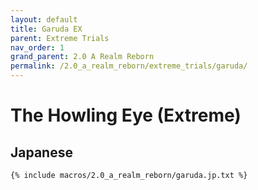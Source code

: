 ```yaml
---
layout: default
title: Garuda EX
parent: Extreme Trials
nav_order: 1
grand_parent: 2.0 A Realm Reborn
permalink: /2.0_a_realm_reborn/extreme_trials/garuda/
---
```


# The Howling Eye (Extreme)

## Japanese

```
{% include macros/2.0_a_realm_reborn/garuda.jp.txt %}
```

<script data-goatcounter="https://tuufless.goatcounter.com/count"
        async src="//gc.zgo.at/count.js"></script>
